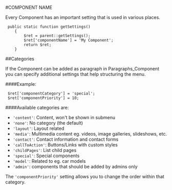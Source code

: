 #COMPONENT NAME

Every Component has an important setting that is used in various places.

     public static function getSettings()
        {
            $ret = parent::getSettings();
            $ret['componentName'] = 'My Component';
            return $ret;
        }
        
##Categories

If the Component can be added as paragraph in Paragraphs_Component you 
can specify additional settings that help structuring the menu.

####Example:

     $ret['componentCategory'] = 'special';
     $ret['componentPriority'] = 10;
     
####Available categories are:

* `'content'`: Content, won't be shown in submenu
* `'none'`: No category (the default)
* `'layout'`: Layout related
* `'media'`: Multimedia content eg. videos, image galleries, slideshows, etc.
* `'contact'`: Contact information and contact forms
* `'callToAction'`: Buttons/Links with custom styles
* `'childPages'`: List child pages
* `'special'`: Special components
* `'model'`: Related to eg. car models
* `'admin'`: components that should be added by admins only


The `'componentPriority'` setting allows you to change the order within that category.

